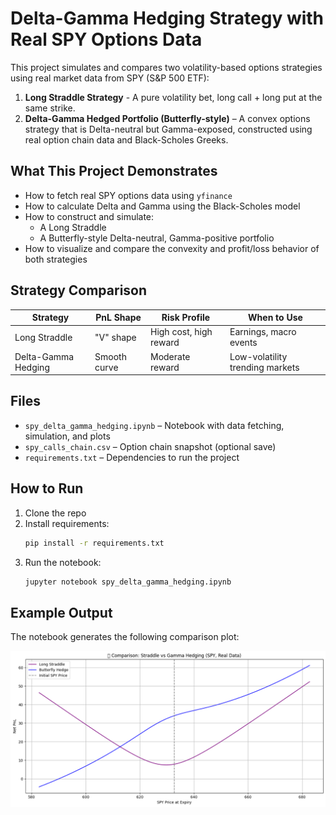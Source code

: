 
# Delta-Gamma Hedging Strategy with Real SPY Options Data

This project simulates and compares two volatility-based options strategies using real market data from SPY (S&P 500 ETF):

1. **Long Straddle Strategy** - A pure volatility bet, long call + long put at the same strike.
2. **Delta-Gamma Hedged Portfolio (Butterfly-style)** – A convex options strategy that is Delta-neutral but Gamma-exposed, constructed using real option chain data and Black-Scholes Greeks.

## What This Project Demonstrates

- How to fetch real SPY options data using `yfinance`
- How to calculate Delta and Gamma using the Black-Scholes model
- How to construct and simulate:
  - A Long Straddle
  - A Butterfly-style Delta-neutral, Gamma-positive portfolio
- How to visualize and compare the convexity and profit/loss behavior of both strategies

## Strategy Comparison

| Strategy              | PnL Shape   | Risk Profile           | When to Use                    |
|-----------------------|-------------|------------------------|--------------------------------|
| Long Straddle         | "V" shape   | High cost, high reward | Earnings, macro events         |
| Delta-Gamma Hedging   | Smooth curve| Moderate reward        | Low-volatility trending markets|

## Files

- `spy_delta_gamma_hedging.ipynb` – Notebook with data fetching, simulation, and plots
- `spy_calls_chain.csv` – Option chain snapshot (optional save)
- `requirements.txt` – Dependencies to run the project

## How to Run

1. Clone the repo
2. Install requirements:
   ```bash
   pip install -r requirements.txt
   ```
3. Run the notebook:
   ```bash
   jupyter notebook spy_delta_gamma_hedging.ipynb
   ```

## Example Output

The notebook generates the following comparison plot:

![Strategy Comparison](./plots/strategy_comparison.png)


